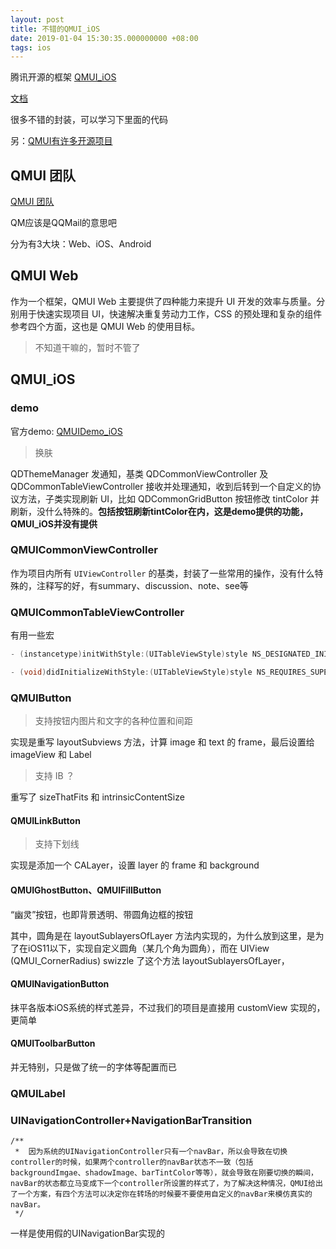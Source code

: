 ```yaml
---
layout: post
title: 不错的QMUI_iOS
date: 2019-01-04 15:30:35.000000000 +08:00
tags: ios
---
```


腾讯开源的框架
[QMUI_iOS](https://github.com/Tencent/QMUI_iOS)

[文档](https://qmuiteam.com/ios/documents/)

很多不错的封装，可以学习下里面的代码

另：[QMUI有许多开源项目](https://github.com/QMUI)

## QMUI 团队

[QMUI 团队](https://qmuiteam.com/)

QM应该是QQMail的意思吧

分为有3大块：Web、iOS、Android

## QMUI Web

作为一个框架，QMUI Web 主要提供了四种能力来提升 UI 开发的效率与质量。分别用于快速实现项目 UI，快速解决重复劳动力工作，CSS 的预处理和复杂的组件参考四个方面，这也是 QMUI Web 的使用目标。

> 不知道干嘛的，暂时不管了

## QMUI_iOS

### demo

官方demo: [QMUIDemo_iOS](https://github.com/QMUI/QMUIDemo_iOS)

> 换肤

QDThemeManager 发通知，基类 QDCommonViewController 及 QDCommonTableViewController 接收并处理通知，收到后转到一个自定义的协议方法，子类实现刷新 UI，比如 QDCommonGridButton 按钮修改 tintColor 并刷新，没什么特殊的。**包括按钮刷新tintColor在内，这是demo提供的功能，QMUI_iOS并没有提供**

### QMUICommonViewController

作为项目内所有 `UIViewController` 的基类，封装了一些常用的操作，没有什么特殊的，注释写的好，有summary、discussion、note、see等

### QMUICommonTableViewController

有用一些宏

```Objective-C
- (instancetype)initWithStyle:(UITableViewStyle)style NS_DESIGNATED_INITIALIZER;

- (void)didInitializeWithStyle:(UITableViewStyle)style NS_REQUIRES_SUPER;
```

### QMUIButton

> 支持按钮内图片和文字的各种位置和间距

实现是重写 layoutSubviews 方法，计算 image 和 text 的 frame，最后设置给 imageView 和 Label

> 支持 IB ？

重写了 sizeThatFits 和 intrinsicContentSize

#### QMUILinkButton

> 支持下划线

实现是添加一个 CALayer，设置 layer 的 frame 和 background

#### QMUIGhostButton、QMUIFillButton

“幽灵”按钮，也即背景透明、带圆角边框的按钮

其中，圆角是在 layoutSublayersOfLayer 方法内实现的，为什么放到这里，是为了在iOS11以下，实现自定义圆角（某几个角为圆角），而在 UIView (QMUI_CornerRadius) swizzle 了这个方法  layoutSublayersOfLayer，

#### QMUINavigationButton

抹平各版本iOS系统的样式差异，不过我们的项目是直接用 customView 实现的，更简单

#### QMUIToolbarButton

并无特别，只是做了统一的字体等配置而已

### QMUILabel

### UINavigationController+NavigationBarTransition

```
/**
 *  因为系统的UINavigationController只有一个navBar，所以会导致在切换controller的时候，如果两个controller的navBar状态不一致（包括backgroundImgae、shadowImage、barTintColor等等），就会导致在刚要切换的瞬间，navBar的状态都立马变成下一个controller所设置的样式了，为了解决这种情况，QMUI给出了一个方案，有四个方法可以决定你在转场的时候要不要使用自定义的navBar来模仿真实的navBar。
 */
```

一样是使用假的UINavigationBar实现的

